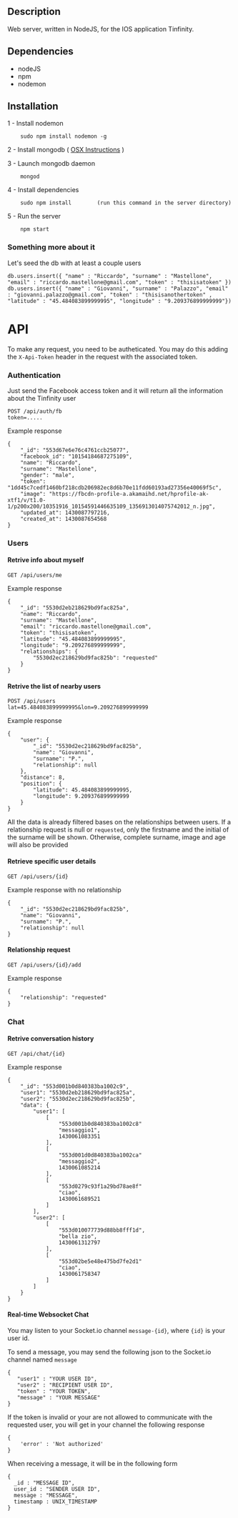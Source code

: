 
## Description

Web server, written in NodeJS, for the IOS application Tinfinity.

## Dependencies

- nodeJS
- npm
- nodemon

## Installation

1 - Install nodemon

        sudo npm install nodemon -g

2 - Install mongodb ( [OSX Instructions](http://docs.mongodb.org/manual/tutorial/install-mongodb-on-os-x/?_ga=1.141921522.1728431311.1429018228) )

3 - Launch mongodb daemon

        mongod

4 - Install dependencies

        sudo npm install        (run this command in the server directory)

5 - Run the server

        npm start

### Something more about it


Let's seed the db with at least a couple users
```
db.users.insert({ "name" : "Riccardo", "surname" : "Mastellone", "email" : "riccardo.mastellone@gmail.com", "token" : "thisisatoken" })
db.users.insert({ "name" : "Giovanni", "surname" : "Palazzo", "email" : "giovanni.palazzo@gmail.com", "token" : "thisisanothertoken" , "latitude" : "45.484083899999995", "longitude" : "9.209376899999999"})
```
# API #
To make any request, you need to be autheticated. You may do this adding the `X-Api-Token` header in the request with the associated token.

### Authentication 
Just send the Facebook access token and it will return all the information about the Tinfinity user
```
POST /api/auth/fb
token=.....
```
Example response
```
{
    "_id": "553d67e6e76c4761ccb25077",
    "facebook_id": "10154184687275109",
    "name": "Riccardo",
    "surname": "Mastellone",
    "gender": "male",
    "token": "1dd45c7cedf1460bf218cdb206982ec8d6b70e11fdd60193ad27356e40069f5c",
    "image": "https://fbcdn-profile-a.akamaihd.net/hprofile-ak-xtf1/v/t1.0-1/p200x200/10351916_10154591446635109_1356913014075742012_n.jpg",
    "updated_at": 1430087797216,
    "created_at": 1430087654568
}
```

### Users

#### Retrive info about myself
```
GET /api/users/me
```
Example response
```
{
    "_id": "5530d2eb218629bd9fac825a",
    "name": "Riccardo",
    "surname": "Mastellone",
    "email": "riccardo.mastellone@gmail.com",
    "token": "thisisatoken",
    "latitude": "45.484083899999995",
    "longitude": "9.209276899999999",
    "relationships": {
        "5530d2ec218629bd9fac825b": "requested"
    }
}
```

#### Retrive the list of nearby users
```
POST /api/users
lat=45.484083899999995&lon=9.209276899999999
```
Example response
```
{
    "user": {
        "_id": "5530d2ec218629bd9fac825b",
        "name": "Giovanni",
        "surname": "P.",
        "relationship": null
    },
    "distance": 8,
    "position": {
        "latitude": 45.484083899999995,
        "longitude": 9.209376899999999
    }
}
```
All the data is already filtered bases on the relationships between users.
If a relationship request is null or `requested`, only the firstname and the initial of the surname will be shown.
Otherwise, complete surname, image and age will also be provided

#### Retrieve specific user details
```
GET /api/users/{id}
```
Example response with no relationship
```
{
    "_id": "5530d2ec218629bd9fac825b",
    "name": "Giovanni",
    "surname": "P.",
    "relationship": null
}
```
#### Relationship request
```
GET /api/users/{id}/add
```
Example response
```
{
    "relationship": "requested"
}
```


### Chat

#### Retrive conversation history
```
GET /api/chat/{id}
```
Example response
```
{
    "_id": "553d001b0d840383ba1002c9",
    "user1": "5530d2eb218629bd9fac825a",
    "user2": "5530d2ec218629bd9fac825b",
    "data": {
        "user1": [
            [
                "553d001b0d840383ba1002c8"
                "messaggio1",
                1430061083351
            ],
            [
                "553d001d0d840383ba1002ca"
                "messaggio2",
                1430061085214
            ],
            [
                "553d0279c93f1a29bd78ae8f"
                "ciao",
                1430061689521
            ]
        ],
        "user2": [
            [
                "553d010077739d88bb8fff1d",
                "bella zio",
                1430061312797
            ],
            [
                "553d02be5e48e475bd7fe2d1"
                "ciao",
                1430061758347
            ]
        ]
    }
}
```

#### Real-time Websocket Chat
You may listen to your Socket.io channel `message-{id}`, where `{id}` is your user id.

To send a message, you may send the following json to the Socket.io channel named `message` 
```
{
   "user1" : "YOUR USER ID",
   "user2" : "RECIPIENT USER ID",
   "token" : "YOUR TOKEN",
   "message" : "YOUR MESSAGE"
}
```
If the token is invalid or your are not allowed to communicate with the requested user, you will get in your channel the following response
```
{
    'error' : 'Not authorized'
}
```

When receiving a message, it will be in the following form
```
{
  _id : "MESSAGE ID",
  user_id : "SENDER USER ID",
  message : "MESSAGE",
  timestamp : UNIX_TIMESTAMP 
}
```